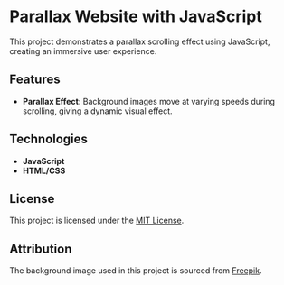 # Parallax Website with JavaScript

This project demonstrates a parallax scrolling effect using JavaScript, creating an immersive user experience.

## Features

- **Parallax Effect**: Background images move at varying speeds during scrolling, giving a dynamic visual effect.

## Technologies

- **JavaScript**
- **HTML/CSS**

## License

This project is licensed under the [MIT License](LICENSE).

## Attribution

The background image used in this project is sourced from [Freepik](https://www.freepik.com/free-vector/waterfall-cascade-jungle-forest-cartoon-landscape-river-stream-flowing-from-rocks-creek-lake-with-palm-tree-branches-around-water-jet-falling-from-stones-wild-park-vector-illustration_21584889.htm).


